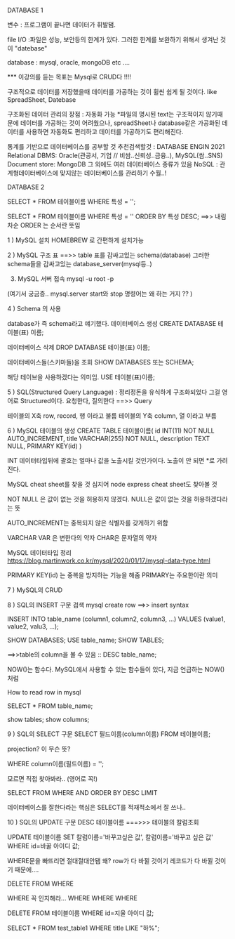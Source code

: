 DATABASE 1

변수
: 프로그램이 끝나면 데이터가 휘발됌.

file I/O
:파일은 성능, 보안등의 한계가 있다. 그러한 한계를 보완하기 위해서 생겨난 것이 "datebase"

database
: mysql, oracle, mongoDB etc ....

*** 이강의를 듣는 목표는 Mysql로 CRUD다 !!!!


구조적으로 데이터를 저장했을때 데이터를 가공하는 것이 휠씬 쉽게 될 것이다. like SpreadSheet, Datebase

구조화된 데이터 관리의 장점 : 자동화 가능
*파일의 명시된 text는 구조적이지 않기때문에 데이터를 가공하는 것이 어려웠으나, spreadSheet나 database같은 가공화된 데이터를 사용하면 자동화도 편리하고 데이터를 가공하기도 편리해진다.


통계를 기반으로 데이터베이스를 공부할 것
추천검색할것 : DATABASE ENGIN 2021
Relational DBMS: Oracle(관공서, 기업 // 비쌈..신뢰성..금융..), MySQL(쌈..SNS)
Document store: MongoDB
그 외에도 여러 데이터베이스 종류가 있음
NoSQL : 관계형데이터베이스에 맞지않는 데이터베이스를 관리하기 수월..!




DATABASE 2

SELECT * FROM 테이블이름 WHERE 특성 = '';

SELECT * FROM 테이블이름 WHERE 특성 = '' ORDER BY 특성 DESC;
==>> 내림차순 ORDER 는 순서란 뜻임



1 ) MySQL 설치
HOMEBREW 로 간편하게 설치가능




2 ) MySQL 구조
표 ==>> table
표를 감싸고있는 schema(database)
그러한 schema들을 감싸고있는 database_server(mysql등..)

3) MySQL 서버 접속
mysql -u root -p

(여기서 궁금증.. mysql.server start와 stop 명령어는 왜 하는 거지 ?? )


4 ) Schema 의 사용

database가 즉 schema라고 얘기했다.
데이터베이스 생성
CREATE DATABASE 테이블(표) 이름;

데이터베이스 삭제
DROP DATABASE 테이블(표) 이름;


데이터베이스들(스키마들)을 조회
SHOW DATABASES 또는 SCHEMA;

해당 테이브을 사용하겠다는 의미임.
USE 테이블(표)이름;


5 ) SQL(Structured Query Language)
 : 정리정돈을 유식하게 구조화되었다 그걸 영어로 Structured이다.
   요청한다, 질의한다 ==>> Query
   
 
  테이블의 X축 row, record, 행 이라고 불름
  테이블의 Y축 column, 열 이라고 부름



6 ) MySQL 테이블의 생성
 CREATE TABLE 테이블이름(
  id INT(11) NOT NULL AUTO_INCREMENT,
  title VARCHAR(255) NOT NULL,
  description TEXT NULL,
  PRIMARY KEY(id)
 ) 

 INT 데이터타입뒤에 괄호는 얼마나 값을 노출시킬 것인가이다. 노출이 안   되면
 *로 가려진다.


  MySQL cheat sheet를 찾을 것
  심지어 node express cheat sheet도 찾아볼 것


  NOT NULL 은 값이 없는 것을 허용하지 않겠다.
  NULL은 값이 없는 것을 허용하겠다라는 뜻

  AUTO_INCREMENT는 중복되지 않은 식별자를 갖게하기 위함
  
  VARCHAR
  VAR 은 변한다의 약자
  CHAR은 문자열의 약자

   MySQL 데이터타입 정리
   https://blog.martinwork.co.kr/mysql/2020/01/17/mysql-data-type.html
 
  
PRIMARY KEY(id)
는 중복을 방지하는 기능을 해줌 PRIMARY는 주요한이란 의미


7 ) MySQL의 CRUD


8 ) SQL의 INSERT 구문
검색 mysql create row ==>> insert syntax

INSERT INTO table_name (column1, column2, column3, ...) VALUES (value1, value2, valu3, ...);


SHOW DATABASES;
USE table_name;
SHOW TABLES;

==>>table의 column을 볼 수 있음
:: DESC table_name;

NOW()는 함수다. MySQL에서 사용할 수 있는 함수들이 있다, 지금 언급하는 NOW()처럼


How to read row in mysql

SELECT * FROM table_name;

show tables;
show columns;



9 ) SQL의 SELECT 구문
SELECT 필드이름(column이름) FROM 테이블이름;

projection? 이 무슨 뜻?

WHERE column이름(필드이름) = '';


모르면 직접 찾아봐라..
(영어로 꼭!)


SELECT FROM WHERE AND ORDER BY DESC LIMIT 

데이터베이스를 잘한다라는 핵심은 SELECT를 적재적소에서 잘 쓰나..



10 ) SQL의 UPDATE 구문
DESC 테이블이름
===>>> 테이블의 칼럼조회

UPDATE 테이블이름 SET 칼럼이름='바꾸고싶은 값', 칼럼이름='바꾸고 싶은 값' WHERE id=바꿀 아이디 값;

WHERE문을 빠뜨리면 절대절대안됌 왜? row가 다 바뀔 것이기
레코드가 다 바뀔 것이기 때문에....


DELETE FROM WHERE

WHERE 꼭 인지해라... WHERE WHERE WHERE


DELETE FROM 테이블이름 WHERE id=지울 아이디 값;




SELECT * FROM test_table1 WHERE title LIKE "하%";
























































